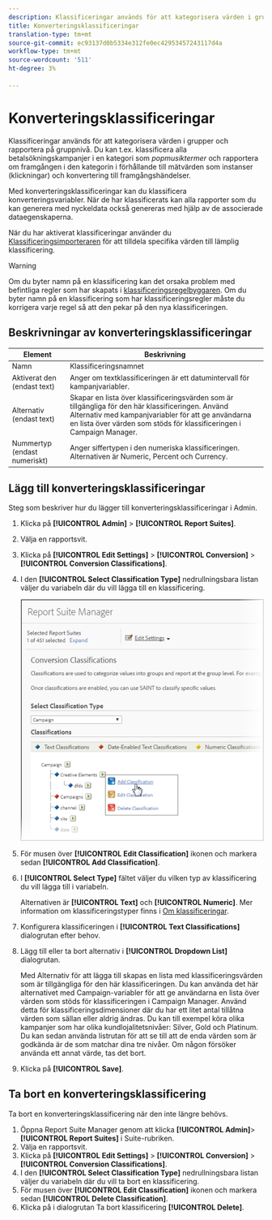 ```yaml
---
description: Klassificeringar används för att kategorisera värden i grupper och rapportera på gruppnivå. Du kan t.ex. klassificera alla betalsökningskampanjer i en kategori som popmusiktermer och rapportera hur framgångsrik den kategorin är i förhållande till mått som instanser (klickningar) och konvertering till lyckade händelser.
title: Konverteringsklassificeringar
translation-type: tm+mt
source-git-commit: ec93137d0b5334e312fe0ec42953457243117d4a
workflow-type: tm+mt
source-wordcount: '511'
ht-degree: 3%

---
```



# Konverteringsklassificeringar

Klassificeringar används för att kategorisera värden i grupper och rapportera på gruppnivå. Du kan t.ex. klassificera alla betalsökningskampanjer i en kategori som *popmusiktermer* och rapportera om framgången i den kategorin i förhållande till mätvärden som instanser (klickningar) och konvertering till framgångshändelser.

Med konverteringsklassificeringar kan du klassificera konverteringsvariabler. När de har klassificerats kan alla rapporter som du kan generera med nyckeldata också genereras med hjälp av de associerade dataegenskaperna.

När du har aktiverat klassificeringar använder du [Klassificeringsimporteraren](/help/components/classifications/importer/c-working-with-saint.md) för att tilldela specifika värden till lämplig klassificering.

>[!WARNING]
>
>Om du byter namn på en klassificering kan det orsaka problem med befintliga regler som har skapats i [klassificeringsregelbyggaren](/help/components/classifications/crb/classification-rule-builder.md). Om du byter namn på en klassificering som har klassificeringsregler måste du korrigera varje regel så att den pekar på den nya klassificeringen.

## Beskrivningar av konverteringsklassificeringar

| Element | Beskrivning |
| --- | --- |
| Namn | Klassificeringsnamnet |
| Aktiverat den (endast text) | Anger om textklassificeringen är ett datumintervall för kampanjvariabler. |
| Alternativ (endast text) | Skapar en lista över klassificeringsvärden som är tillgängliga för den här klassificeringen. Använd Alternativ med kampanjvariabler för att ge användarna en lista över värden som stöds för klassificeringen i Campaign Manager. |
| Nummertyp (endast numeriskt) | Anger siffertypen i den numeriska klassificeringen. Alternativen är Numeric, Percent och Currency. |

## Lägg till konverteringsklassificeringar

Steg som beskriver hur du lägger till konverteringsklassificeringar i Admin.

1. Klicka på **[!UICONTROL Admin]** > **[!UICONTROL Report Suites]**.
1. Välja en rapportsvit.
1. Klicka på **[!UICONTROL Edit Settings]** > **[!UICONTROL Conversion]** > **[!UICONTROL Conversion Classifications]**.
1. I den **[!UICONTROL Select Classification Type]** nedrullningsbara listan väljer du variabeln där du vill lägga till en klassificering.

   ![Steginformation](../assets/sub_class_create.png)

1. För musen över **[!UICONTROL Edit Classification]** ikonen och markera sedan **[!UICONTROL Add Classification]**.
1. I **[!UICONTROL Select Type]** fältet väljer du vilken typ av klassificering du vill lägga till i variabeln.

   Alternativen är **[!UICONTROL Text]** och **[!UICONTROL Numeric]**. Mer information om klassificeringstyper finns i [Om klassificeringar](/help/components/classifications/c-classifications.md).
1. Konfigurera klassificeringen i **[!UICONTROL Text Classifications]** dialogrutan efter behov.

1. Lägg till eller ta bort alternativ i **[!UICONTROL Dropdown List]** dialogrutan.

   Med Alternativ för att lägga till skapas en lista med klassificeringsvärden som är tillgängliga för den här klassificeringen. Du kan använda det här alternativet med Campaign-variabler för att ge användarna en lista över värden som stöds för klassificeringen i Campaign Manager. Använd detta för klassificeringsdimensioner där du har ett litet antal tillåtna värden som sällan eller aldrig ändras. Du kan till exempel köra olika kampanjer som har olika kundlojalitetsnivåer: Silver, Gold och Platinum. Du kan sedan använda listrutan för att se till att de enda värden som är godkända är de som matchar dina tre nivåer. Om någon försöker använda ett annat värde, tas det bort.

1. Klicka på **[!UICONTROL Save]**.

## Ta bort en konverteringsklassificering

Ta bort en konverteringsklassificering när den inte längre behövs.

1. Öppna Report Suite Manager genom att klicka **[!UICONTROL Admin]**> **[!UICONTROL Report Suites]** i Suite-rubriken.
1. Välja en rapportsvit.
1. Klicka på **[!UICONTROL Edit Settings]** > **[!UICONTROL Conversion]** > **[!UICONTROL Conversion Classifications]**.
1. I den **[!UICONTROL Select Classification Type]** nedrullningsbara listan väljer du variabeln där du vill ta bort en klassificering.
1. För musen över **[!UICONTROL Edit Classification]** ikonen och markera sedan **[!UICONTROL Delete Classification]**.
1. Klicka på i dialogrutan Ta bort klassificering **[!UICONTROL Delete]**.
